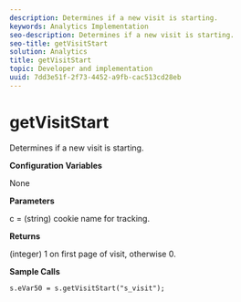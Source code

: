 ```yaml
---
description: Determines if a new visit is starting.
keywords: Analytics Implementation
seo-description: Determines if a new visit is starting.
seo-title: getVisitStart
solution: Analytics
title: getVisitStart
topic: Developer and implementation
uuid: 7dd3e51f-2f73-4452-a9fb-cac513cd28eb
---
```


# getVisitStart

Determines if a new visit is starting.

 **Configuration Variables**

None

**Parameters**

c = (string) cookie name for tracking.

**Returns**

(integer) 1 on first page of visit, otherwise 0.

**Sample Calls**

```
s.eVar50 = s.getVisitStart("s_visit");
```

